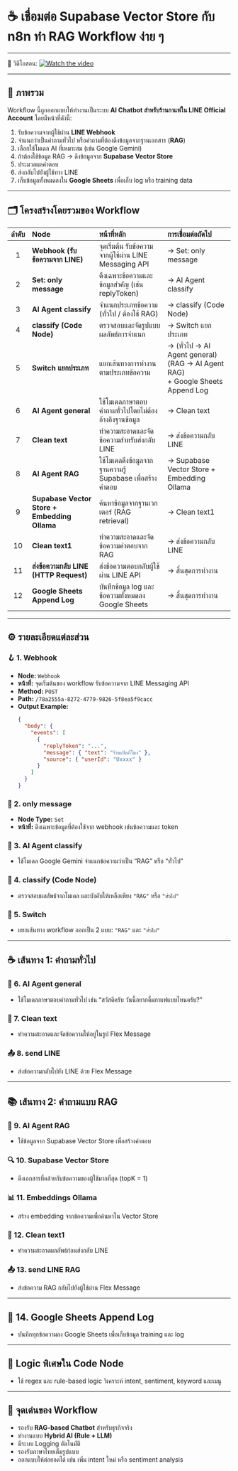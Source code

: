 # ☕ เชื่อมต่อ Supabase Vector Store กับ n8n ทำ RAG Workflow ง่าย ๆ
---

🎥 วิดีโอสอน: 
[![Watch the video](https://github.com/novelbiz/AI_Automation/blob/main/assets/thumbnail/classify%20rag.png)](https://youtu.be/Uri9cQHIks0?si=_6qzJ84peRPHgr0S)

---
## 🧠 ภาพรวม
Workflow นี้ถูกออกแบบให้ทำงานเป็นระบบ **AI Chatbot สำหรับร้านกาแฟใน LINE Official Account** โดยมีหน้าที่ดังนี้:

1. รับข้อความจากผู้ใช้ผ่าน **LINE Webhook**
2. จำแนกว่าเป็นคำถามทั่วไป หรือคำถามที่ต้องดึงข้อมูลจากฐานเอกสาร (**RAG**)
3. เลือกใช้โมเดล AI ที่เหมาะสม (เช่น Google Gemini)
4. ถ้าต้องใช้ข้อมูล RAG → ดึงข้อมูลจาก **Supabase Vector Store**
5. ประมวลผลคำตอบ
6. ส่งกลับไปยังผู้ใช้ทาง LINE
7. เก็บข้อมูลทั้งหมดลงใน **Google Sheets** เพื่อเก็บ log หรือ training data

---

## 🗂️ โครงสร้างโดยรวมของ Workflow

| ลำดับ | Node | หน้าที่หลัก | การเชื่อมต่อถัดไป |
|:--:|:--|:--|:--|
| 1 | **Webhook (รับข้อความจาก LINE)** | จุดเริ่มต้น รับข้อความจากผู้ใช้ผ่าน LINE Messaging API | → Set: only message |
| 2 | **Set: only message** | ดึงเฉพาะข้อความและข้อมูลสำคัญ (เช่น replyToken) | → AI Agent classify |
| 3 | **AI Agent classify** | จำแนกประเภทข้อความ (ทั่วไป / ต้องใช้ RAG) | → classify (Code Node) |
| 4 | **classify (Code Node)** | ตรวจสอบและจัดรูปแบบผลลัพธ์การจำแนก | → Switch แยกประเภท |
| 5 | **Switch แยกประเภท** | แยกเส้นทางการทำงานตามประเภทข้อความ | → (ทั่วไป → AI Agent general)<br>(RAG → AI Agent RAG)<br>+ Google Sheets Append Log |
| 6 | **AI Agent general** | ใช้โมเดลภาษาตอบคำถามทั่วไปโดยไม่ต้องอ้างอิงฐานข้อมูล | → Clean text |
| 7 | **Clean text** | ทำความสะอาดและจัดข้อความสำหรับส่งกลับ LINE | → ส่งข้อความกลับ LINE |
| 8 | **AI Agent RAG** | ใช้โมเดลดึงข้อมูลจากฐานความรู้ Supabase เพื่อสร้างคำตอบ | → Supabase Vector Store + Embedding Ollama |
| 9 | **Supabase Vector Store + Embedding Ollama** | ค้นหาข้อมูลจากฐานเวกเตอร์ (RAG retrieval) | → Clean text1 |
| 10 | **Clean text1** | ทำความสะอาดและจัดข้อความคำตอบจาก RAG | → ส่งข้อความกลับ LINE |
| 11 | **ส่งข้อความกลับ LINE (HTTP Request)** | ส่งข้อความตอบกลับผู้ใช้ผ่าน LINE API | → สิ้นสุดการทำงาน |
| 12 | **Google Sheets Append Log** | บันทึกข้อมูล log และข้อความทั้งหมดลง Google Sheets | → สิ้นสุดการทำงาน |

---

## ⚙️ รายละเอียดแต่ละส่วน

### 🪝 1. **Webhook**
- **Node:** `Webhook`
- **หน้าที่:** จุดเริ่มต้นของ workflow รับข้อความจาก LINE Messaging API
- **Method:** `POST`
- **Path:** `/78a2555a-8272-4779-9826-5f8ea5f9cacc`
- **Output Example:**
  ```json
  {
    "body": {
      "events": [
        {
          "replyToken": "...",
          "message": { "text": "ร้านเปิดกี่โมง" },
          "source": { "userId": "Uxxxx" }
        }
      ]
    }
  }
  ```

### 🧾 2. **only message**
- **Node Type:** `Set`
- **หน้าที่:** ดึงเฉพาะข้อมูลที่ต้องใช้จาก webhook เช่นข้อความและ token

### 🤖 3. **AI Agent classify**
- ใช้โมเดล Google Gemini จำแนกข้อความว่าเป็น “RAG” หรือ “ทั่วไป”

### 🧩 4. **classify (Code Node)**
- ตรวจสอบผลลัพธ์จากโมเดล และบังคับให้เหลือเพียง `"RAG"` หรือ `"ทั่วไป"`

### 🔀 5. **Switch**
- แยกเส้นทาง workflow ออกเป็น 2 แบบ: `"RAG"` และ `"ทั่วไป"`

---

## ☕ เส้นทาง 1: คำถามทั่วไป

### 💬 6. **AI Agent general**
- ใช้โมเดลภาษาตอบคำถามทั่วไป เช่น “สวัสดีครับ วันนี้อยากดื่มกาแฟแบบไหนครับ?”

### 🧹 7. **Clean text**
- ทำความสะอาดและจัดข้อความให้อยู่ในรูป Flex Message

### 📤 8. **send LINE**
- ส่งข้อความกลับไปยัง LINE ด้วย Flex Message

---

## 📚 เส้นทาง 2: คำถามแบบ RAG

### 🧠 9. **AI Agent RAG**
- ใช้ข้อมูลจาก Supabase Vector Store เพื่อสร้างคำตอบ

### 🔍 10. **Supabase Vector Store**
- ดึงเอกสารที่คล้ายกับข้อความของผู้ใช้มากที่สุด (topK = 1)

### 📊 11. **Embeddings Ollama**
- สร้าง embedding จากข้อความเพื่อค้นหาใน Vector Store

### 🧼 12. **Clean text1**
- ทำความสะอาดผลลัพธ์ก่อนส่งกลับ LINE

### 📤 13. **send LINE RAG**
- ส่งข้อความ RAG กลับไปยังผู้ใช้ผ่าน Flex Message

---

## 🧾 14. **Google Sheets Append Log**
- บันทึกทุกข้อความลง Google Sheets เพื่อเก็บข้อมูล training และ log

---

## 🧩 Logic พิเศษใน Code Node
- ใช้ regex และ rule-based logic วิเคราะห์ intent, sentiment, keyword และเมนู

---

## 🧩 จุดเด่นของ Workflow
- รองรับ **RAG-based Chatbot** สำหรับธุรกิจจริง
- ทำงานแบบ **Hybrid AI (Rule + LLM)**
- มีระบบ Logging อัตโนมัติ
- รองรับภาษาไทยเต็มรูปแบบ
- ออกแบบให้ต่อยอดได้ เช่น เพิ่ม intent ใหม่ หรือ sentiment analysis
